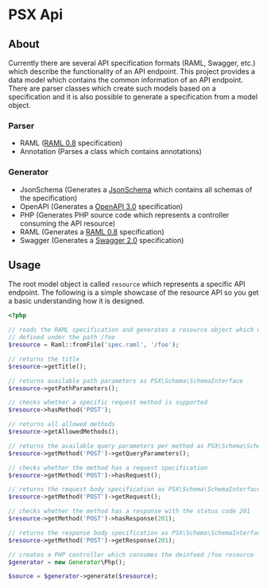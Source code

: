 PSX Api
===

## About

Currently there are several API specification formats (RAML, Swagger, etc.)
which describe the functionality of an API endpoint. This project provides a
data model which contains the common information of an API endpoint. There are
parser classes which create such models based on a specification and it is also
possible to generate a specification from a model object.

### Parser

- RAML ([RAML 0.8](http://raml.org/) specification)
- Annotation (Parses a class which contains annotations)

### Generator

- JsonSchema (Generates a [JsonSchema](http://json-schema.org/) which contains all schemas of the specification)
- OpenAPI (Generates a [OpenAPI 3.0](https://github.com/OAI/OpenAPI-Specification/blob/master/versions/3.0.0.md) specification)
- PHP (Generates PHP source code which represents a controller consuming the API resource)
- RAML (Generates a [RAML 0.8](http://raml.org/) specification)
- Swagger (Generates a [Swagger 2.0](https://github.com/OAI/OpenAPI-Specification/blob/master/versions/2.0.md) specification)

## Usage

The root model object is called `resource` which represents a specific API
endpoint. The following is a simple showcase of the resource API so you get a
basic understanding how it is designed.

```php
<?php

// reads the RAML specification and generates a resource object which was
// defined under the path /foo
$resource = Raml::fromFile('spec.raml', '/foo');

// returns the title
$resource->getTitle();

// returns available path parameters as PSX\Schema\SchemaInterface
$resource->getPathParameters();

// checks whether a specific request method is supported
$resource->hasMethod('POST');

// returns all allowed methods
$resource->getAllowedMethods();

// returns the available query parameters per method as PSX\Schema\SchemaInterface
$resource->getMethod('POST')->getQueryParameters();

// checks whether the method has a request specification
$resource->getMethod('POST')->hasRequest();

// returns the request body specification as PSX\Schema\SchemaInterface
$resource->getMethod('POST')->getRequest();

// checks whether the method has a response with the status code 201
$resource->getMethod('POST')->hasResponse(201);

// returns the response body specification as PSX\Schema\SchemaInterface
$resource->getMethod('POST')->getResponse(201);

// creates a PHP controller which consumes the deinfoed /foo resource
$generator = new Generator\Php();

$source = $generator->generate($resource);

```
